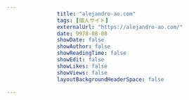 ---
                title: "alejandro-ao.com"
                tags: [個人サイト]
                externalUrl: "https://alejandro-ao.com/"
                date: 9978-08-08
                showDate: false
                showAuthor: false
                showReadingTime: false
                showEdit: false
                showLikes: false
                showViews: false
                layoutBackgroundHeaderSpace: false
                ---


